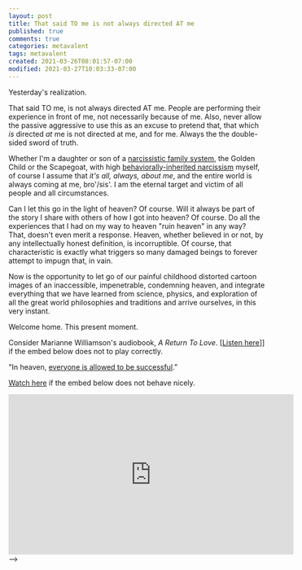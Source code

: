 ```yaml
---
layout: post
title: That said TO me is not always directed AT me
published: true
comments: true
categories: metavalent
tags: metavalent
created: 2021-03-26T08:01:57-07:00
modified: 2021-03-27T10:03:33-07:00
---
```


Yesterday's realization.

That said TO me, is not always directed AT me. People are performing their experience in front of me, not necessarily because of me. Also, never allow the passive aggressive to use this as an excuse to pretend that, that which *is* directed *at* me is not directed at me, and for me. Always the the double-sided sword of truth.

Whether I'm a daughter or son of a [narcissistic family system](https://metavalent.com/2021/03/19/13-53-00.html), the Golden Child or the Scapegoat, with high [behaviorally-inherited narcissism](https://metavalent.com/2021/03/19/13-53-00.html) myself, of course I assume that *it's all, always, about me*, and the entire world is always coming at me, bro'/sis'. I am the eternal target and victim of all people and all circumstances.

Can I let this go in the light of heaven? Of course. Will it always be part of the story I share with others of how I got into heaven? Of course. Do all the experiences that I had on my way to heaven "ruin heaven" in any way? That, doesn't even merit a response. Heaven, whether believed in or not, by any intellectually honest definition, is incorruptible. Of course, that characteristic is exactly what triggers so many damaged beings to forever attempt to impugn that, in vain. 

Now is the opportunity to let go of our painful childhood distorted cartoon images of an inaccessible, impenetrable, condemning heaven, and integrate everything that we have learned from science, physics, and exploration of all the great world philosophies and traditions and arrive ourselves, in this very instant.

Welcome home. This present moment.

Consider Marianne Williamson's audiobook, *A Return To Love*. [[Listen here](https://youtu.be/6g0WmRlh5S8)]] if the embed below does not to play correctly.

"In heaven, [everyone is allowed to be successful](https://youtu.be/6g0WmRlh5S8?t=2h25m14s).”

[Watch here](https://youtu.be/6g0WmRlh5S8) if the embed below does not behave nicely.


<div class="embed-container"><iframe width="560" height="315" src="https://youtu.be/6g0WmRlh5S8" title="YouTube video player" frameborder="0" allow="accelerometer; autoplay; clipboard-write; encrypted-media; gyroscope; picture-in-picture" allowfullscreen></iframe></div> -->